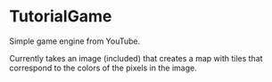 TutorialGame
============

Simple game engine from YouTube.  

Currently takes an image (included) that creates a map with tiles that correspond to the colors of the pixels in the image. 
